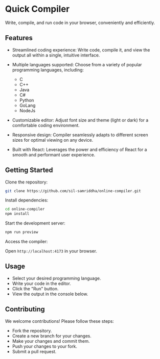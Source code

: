 # Quick Compiler

Write, compile, and run code in your browser, conveniently and efficiently.

## Features

- Streamlined coding experience: Write code, compile it, and view the output all within a single, intuitive interface.
- Multiple languages supported: Choose from a variety of popular programming languages, including:
    - C
    - C++
    - Java
    - C#
    - Python
    - GoLang
    - NodeJs

- Customizable editor: Adjust font size and theme (light or dark) for a comfortable coding environment.
- Responsive design: Compiler seamlessly adapts to different screen sizes for optimal viewing on any device.
- Built with React: Leverages the power and efficiency of React for a smooth and performant user experience.
## Getting Started

Clone the repository:
```bash
git clone https://github.com/sil-samriddha/online-compiler.git
```
Install dependencies:
```bash
cd online-compiler
npm install
```
Start the development server:
```bash
npm run preview
```

Access the compiler: 

Open `http://localhost:4173` in your browser.

## Usage

- Select your desired programming language.
- Write your code in the editor.
- Click the "Run" button.
- View the output in the console below.
## Contributing

We welcome contributions! Please follow these steps:

- Fork the repository.
- Create a new branch for your changes.
- Make your changes and commit them.
- Push your changes to your fork.
- Submit a pull request.
